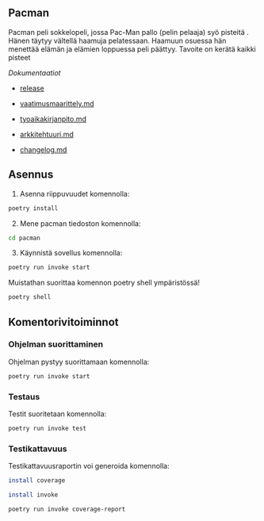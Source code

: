 ## Pacman

Pacman peli sokkelopeli, jossa Pac-Man pallo (pelin pelaaja) syö pisteitä . Hänen täytyy vältellä haamuja pelatessaan. Haamuun osuessa hän menettää elämän ja elämien loppuessa peli päättyy. Tavoite on kerätä kaikki pisteet


*Dokumentaatiot*
- [release](https://github.com/tuovinenemma/ot-harjoitustyo1/releases/tag/viikko5)


- [vaatimusmaarittely.md](https://github.com/tuovinenemma/ot-harjoitustyo1/blob/main/dokumentaatio/vaatimusmaarittely.md)

- [tyoaikakirjanpito.md](https://github.com/tuovinenemma/ot-harjoitustyo1/blob/main/dokumentaatio/tuntikirjanpito.md)

- [arkkitehtuuri.md](https://github.com/tuovinenemma/ot-harjoitustyo1/blob/main/dokumentaatio/arkkitehtuuri.md)

- [changelog.md](https://github.com/tuovinenemma/ot-harjoitustyo1/blob/main/dokumentaatio/changelog.md)

## Asennus

1. Asenna riippuvuudet komennolla:

```bash
poetry install
```
2. Mene pacman tiedoston komennolla:
```bash
cd pacman
```


3. Käynnistä sovellus komennolla:

```bash
poetry run invoke start

```
Muistathan suorittaa komennon poetry shell ympäristössä!
```bash
poetry shell
```

## Komentorivitoiminnot

### Ohjelman suorittaminen

Ohjelman pystyy suorittamaan komennolla:

```bash
poetry run invoke start
```


### Testaus

Testit suoritetaan komennolla:

```bash
poetry run invoke test
```

### Testikattavuus

Testikattavuusraportin voi generoida komennolla:
```bash
install coverage
```
```bash
install invoke
```

```bash
poetry run invoke coverage-report
```

